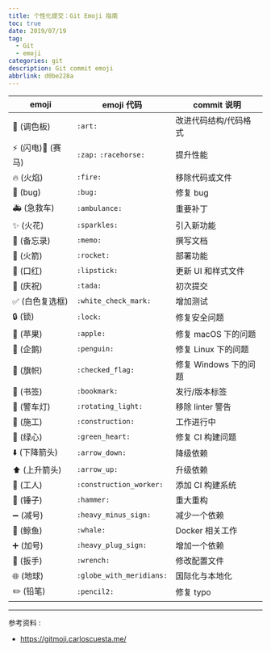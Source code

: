```yaml
---
title: 个性化提交：Git Emoji 指南
toc: true
date: 2019/07/19
tag:
  - Git
  - emoji
categories: git
description: Git commit emoji
abbrlink: d0be228a
---
```



|emoji|emoji 代码|commit 说明
|----|----|----|
|:art: (调色板)|`:art:`|改进代码结构/代码格式
|:zap: (闪电):racehorse: (赛马)|`:zap:` `:racehorse:`|提升性能
|:fire: (火焰)|`:fire:`|移除代码或文件
|:bug: (bug)|`:bug:`|修复 bug
|:ambulance: (急救车)|`:ambulance:`|重要补丁
|:sparkles: (火花)|`:sparkles:`|引入新功能
|:memo: (备忘录)|`:memo:`|撰写文档
|:rocket: (火箭)|`:rocket:`|部署功能
|:lipstick: (口红)|`:lipstick:`|更新 UI 和样式文件
|:tada: (庆祝)|`:tada:`|初次提交
|:white_check_mark: (白色复选框)|`:white_check_mark:`|增加测试
|:lock: (锁)|`:lock:`|修复安全问题
|:apple: (苹果)|`:apple:`|修复 macOS 下的问题
|:penguin: (企鹅)|`:penguin:`|修复 Linux 下的问题
|:checkered_flag: (旗帜)|`:checked_flag:`|修复 Windows 下的问题
|:bookmark: (书签)|`:bookmark:`|发行/版本标签
|:rotating_light: (警车灯)|`:rotating_light:`|移除 linter 警告
|:construction: (施工)|`:construction:`|工作进行中
|:green_heart: (绿心)|`:green_heart:`|修复 CI 构建问题
|:arrow_down: (下降箭头)|`:arrow_down:`|降级依赖
|:arrow_up: (上升箭头)|`:arrow_up:`|升级依赖
|:construction_worker: (工人)|`:construction_worker:`|添加 CI 构建系统
|:hammer: (锤子)|`:hammer:`|重大重构
|:heavy_minus_sign: (减号)|`:heavy_minus_sign:`|减少一个依赖
|:whale: (鲸鱼)|`:whale:`|Docker 相关工作
|:heavy_plus_sign: (加号)|`:heavy_plug_sign:`|增加一个依赖
|:wrench: (扳手)|`:wrench:`|修改配置文件
|:globe_with_meridians: (地球)|`:globe_with_meridians:`|国际化与本地化
|:pencil2: (铅笔)|`:pencil2:`|修复 typo

------

参考资料 :

- https://gitmoji.carloscuesta.me/
